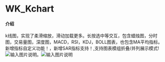# WK_Kchart

#### 介绍
k线图，实现了柔滑缩放，滑动加载更多。长按选中等交互，包含蜡烛图，分时图，交易量图，深度图，MACD，RSI，KDJ，BOLL图表，也包含MA平均指标。新增指标自定义功能！，新增SAR指标支持！,支持图表模组折叠/并列展示模式!
 ![输入图片说明](https://images.gitee.com/uploads/images/2018/1222/215257_09148c33_1444166.jpeg "demo.jpg")。![输入图片说明](https://images.gitee.com/uploads/images/2019/0216/102726_b9c52513_1444166.jpeg "1031550283584_.pic_gaitubao_com_346x717.jpg")
